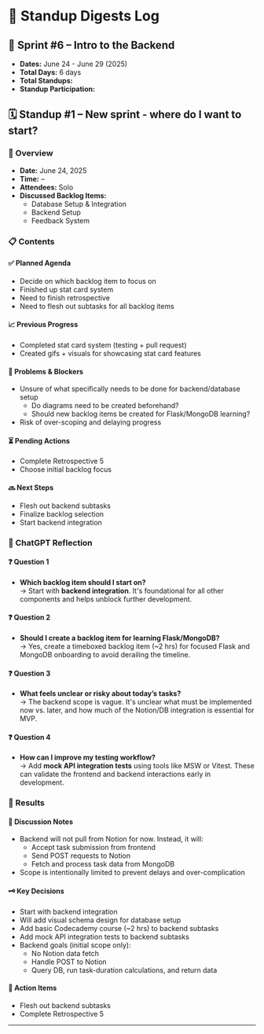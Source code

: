 # 🧭 Standup Digests Log

## 📅 Sprint #6 – Intro to the Backend
* **Dates:** June 24 - June 29 (2025)
* **Total Days:** 6 days
* **Total Standups:** 
* **Standup Participation:** 

## 🗓️ Standup #1 – New sprint - where do I want to start?

### 🧾 Overview
* **Date:** June 24, 2025
* **Time:** –
* **Attendees:** Solo
* **Discussed Backlog Items:**  
  - Database Setup & Integration  
  - Backend Setup  
  - Feedback System  

### 📋 Contents

#### ✅ Planned Agenda
- Decide on which backlog item to focus on  
- Finished up stat card system  
- Need to finish retrospective  
- Need to flesh out subtasks for all backlog items  

#### 📈 Previous Progress
- Completed stat card system (testing + pull request)  
- Created gifs + visuals for showcasing stat card features  

#### 🧱 Problems & Blockers
- Unsure of what specifically needs to be done for backend/database setup  
  - Do diagrams need to be created beforehand?  
  - Should new backlog items be created for Flask/MongoDB learning?  
- Risk of over-scoping and delaying progress  

#### ⏳ Pending Actions
- Complete Retrospective 5  
- Choose initial backlog focus  

#### 🔜 Next Steps
- Flesh out backend subtasks  
- Finalize backlog selection  
- Start backend integration  

### 🤖 ChatGPT Reflection

#### ❓ Question 1  
- **Which backlog item should I start on?**  
  → Start with **backend integration**. It's foundational for all other components and helps unblock further development.

#### ❓ Question 2  
- **Should I create a backlog item for learning Flask/MongoDB?**  
  → Yes, create a timeboxed backlog item (~2 hrs) for focused Flask and MongoDB onboarding to avoid derailing the timeline.

#### ❓ Question 3  
- **What feels unclear or risky about today’s tasks?**  
  → The backend scope is vague. It's unclear what must be implemented now vs. later, and how much of the Notion/DB integration is essential for MVP.

#### ❓ Question 4  
- **How can I improve my testing workflow?**  
  → Add **mock API integration tests** using tools like MSW or Vitest. These can validate the frontend and backend interactions early in development.

### 🧾 Results

#### 🧠 Discussion Notes
- Backend will not pull from Notion for now. Instead, it will:  
  - Accept task submission from frontend  
  - Send POST requests to Notion  
  - Fetch and process task data from MongoDB  
- Scope is intentionally limited to prevent delays and over-complication  

#### 🗝️ Key Decisions
- Start with backend integration  
- Will add visual schema design for database setup  
- Add basic Codecademy course (~2 hrs) to backend subtasks  
- Add mock API integration tests to backend subtasks  
- Backend goals (initial scope only):  
  - No Notion data fetch  
  - Handle POST to Notion  
  - Query DB, run task-duration calculations, and return data  

#### 📌 Action Items
- Flesh out backend subtasks  
- Complete Retrospective 5  

---
